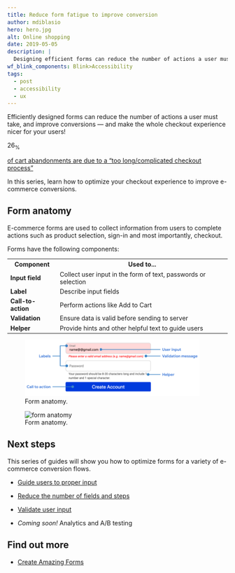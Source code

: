 ```yaml
---
title: Reduce form fatigue to improve conversion
author: mdiblasio
hero: hero.jpg
alt: Online shopping
date: 2019-05-05
description: |
  Designing efficient forms can reduce the number of actions a user must take, reduce friction and improve conversion
wf_blink_components: Blink>Accessibility
tags:
  - post
  - accessibility
  - ux
---
```


<!-- TODO (mdiblasio): update tags -->

<!-- Designing efficient forms can reduce the number of actions a user must take,
reduce friction and improve conversion — and make the whole checkout experience
less painful for your users!  -->

Efficiently designed forms can reduce the number of actions a user must take, and improve conversions — and make the whole checkout experience nicer for your users!

<div class="w-stats">
  <div class="w-stat">
    <p class="w-stat__figure">26<sub class="w-stat__sub">%</sub></p>
    <p class="w-stat__desc"><a href="https://baymard.com/lists/cart-abandonment-rate">of cart abandonments are due to a “too 
    long/complicated checkout process”</a></p>
  </div>
</div>

In this series, learn how to optimize your checkout
experience to improve e-commerce conversions.

## Form anatomy

E-commerce forms are used to collect information from users to complete actions
such as product selection, sign-in and most importantly, checkout.

Forms have the following components:

<table>
  <tr>
    <th>Component</th>
    <th>Used to...</th>
  </tr>
  <tr>
    <td>
      <strong>Input field</strong>
    </td>
    <td>Collect user input in the form of text, passwords or selection</td>
  </tr>
  <tr>
    <td>
      <strong>Label</strong>
    </td>
    <td>Describe input fields</td>
  </tr>
  <tr>
    <td>
      <strong>Call-to-action</strong>
    </td>
    <td>Perform actions like Add to Cart</td>
  </tr>
  <tr>
    <td>
      <strong>Validation</strong>
    </td>
    <td>Ensure data is valid before sending to server</td>
  </tr>
  <tr>
    <td>
      <strong>Helper</strong>
    </td>
    <td>Provide hints and other helpful text to guide users</td>
  </tr>
</table>

<figure class="w-figure w-figure--fullbleed">
  <img src="image-form-anatomy.png" alt="form anatomy" style="max-width: 400px">
  <figcaption class="w-figcaption w-figcaption--fullbleed">
    Form anatomy.
  </figcaption>
</figure>

<figure class="w-figure w-figure--fullbleed">
  <img src="image-form-anatomy-2.png" alt="form anatomy">
  <figcaption class="w-figcaption w-figcaption--fullbleed">
    Form anatomy.
  </figcaption>
</figure>

## Next steps

This series of guides will show you how to optimize forms for a variety of
e-commerce conversion flows.

+   [Guide users to proper input](../form-fatigue-guide-user-input)

+   [Reduce the number of fields and steps](../form-fatigue-reduce-number-of-fields)

+   [Validate user input](../form-fatigue-validate-user-input)

+   _Coming soon!_ Analytics and A/B testing
<!-- +   [Analytics and A/B testing](../form-fatigue-analytics-ab-testing) -->

## Find out more

-   [Create Amazing Forms](https://developers.google.com/web/fundamentals/design-and-ux/input/forms/)